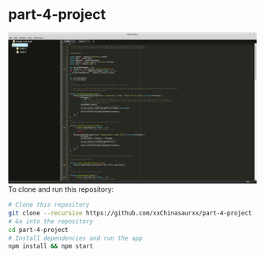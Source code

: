 # part-4-project
![alt tag](documentation/screenshot.png)
To clone and run this repository:

```bash
# Clone this repository
git clone --recursive https://github.com/xxChinasaurxx/part-4-project
# Go into the repository
cd part-4-project
# Install dependencies and run the app
npm install && npm start
```

